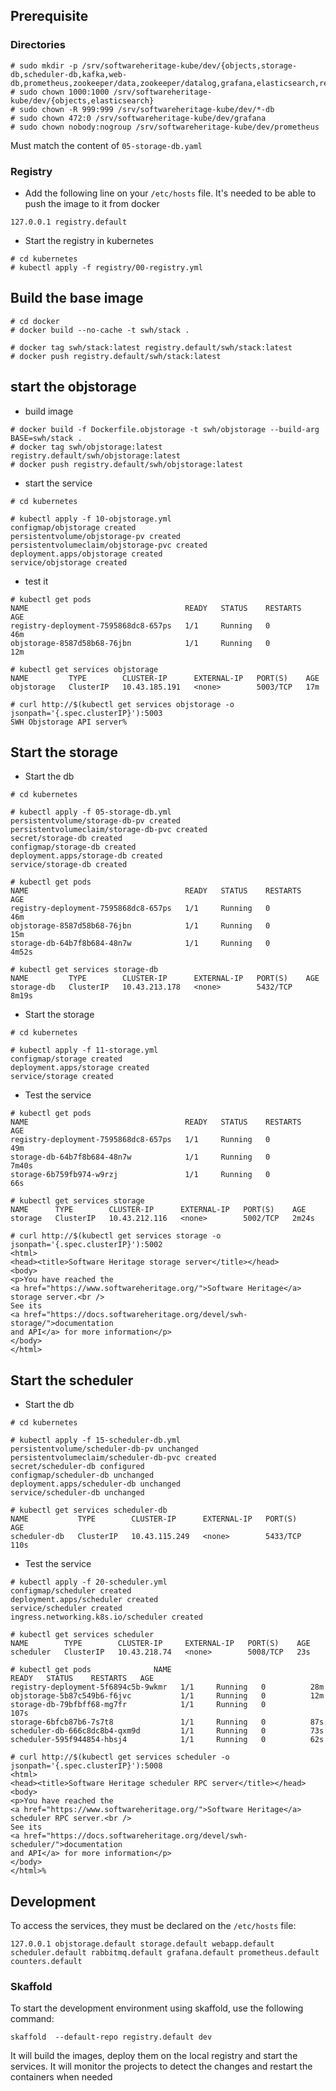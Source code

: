 ## Prerequisite

### Directories

```
# sudo mkdir -p /srv/softwareheritage-kube/dev/{objects,storage-db,scheduler-db,kafka,web-db,prometheus,zookeeper/data,zookeeper/datalog,grafana,elasticsearch,redis}
# sudo chown 1000:1000 /srv/softwareheritage-kube/dev/{objects,elasticsearch}
# sudo chown -R 999:999 /srv/softwareheritage-kube/dev/*-db
# sudo chown 472:0 /srv/softwareheritage-kube/dev/grafana
# sudo chown nobody:nogroup /srv/softwareheritage-kube/dev/prometheus
```

Must match the content of `05-storage-db.yaml`

### Registry

- Add the following line on your `/etc/hosts` file. It's needed to be able to
  push the image to it from docker
```
127.0.0.1 registry.default
```
- Start the registry in kubernetes
```
# cd kubernetes
# kubectl apply -f registry/00-registry.yml
```

## Build the base image

```
# cd docker
# docker build --no-cache -t swh/stack .

# docker tag swh/stack:latest registry.default/swh/stack:latest
# docker push registry.default/swh/stack:latest

```

## start the objstorage

- build image
```
# docker build -f Dockerfile.objstorage -t swh/objstorage --build-arg BASE=swh/stack .
# docker tag swh/objstorage:latest registry.default/swh/objstorage:latest
# docker push registry.default/swh/objstorage:latest
```

- start the service
```
# cd kubernetes

# kubectl apply -f 10-objstorage.yml
configmap/objstorage created
persistentvolume/objstorage-pv created
persistentvolumeclaim/objstorage-pvc created
deployment.apps/objstorage created
service/objstorage created
```
- test it
```
# kubectl get pods
NAME                                   READY   STATUS    RESTARTS   AGE
registry-deployment-7595868dc8-657ps   1/1     Running   0          46m
objstorage-8587d58b68-76jbn            1/1     Running   0          12m

# kubectl get services objstorage
NAME         TYPE        CLUSTER-IP      EXTERNAL-IP   PORT(S)    AGE
objstorage   ClusterIP   10.43.185.191   <none>        5003/TCP   17m

# curl http://$(kubectl get services objstorage -o jsonpath='{.spec.clusterIP}'):5003
SWH Objstorage API server%
```

## Start the storage

- Start the db
```
# cd kubernetes

# kubectl apply -f 05-storage-db.yml
persistentvolume/storage-db-pv created
persistentvolumeclaim/storage-db-pvc created
secret/storage-db created
configmap/storage-db created
deployment.apps/storage-db created
service/storage-db created

# kubectl get pods
NAME                                   READY   STATUS    RESTARTS   AGE
registry-deployment-7595868dc8-657ps   1/1     Running   0          46m
objstorage-8587d58b68-76jbn            1/1     Running   0          15m
storage-db-64b7f8b684-48n7w            1/1     Running   0          4m52s

# kubectl get services storage-db
NAME         TYPE        CLUSTER-IP      EXTERNAL-IP   PORT(S)    AGE
storage-db   ClusterIP   10.43.213.178   <none>        5432/TCP   8m19s
```
- Start the storage
```
# cd kubernetes

# kubectl apply -f 11-storage.yml
configmap/storage created
deployment.apps/storage created
service/storage created
```

- Test the service
```
# kubectl get pods
NAME                                   READY   STATUS    RESTARTS   AGE
registry-deployment-7595868dc8-657ps   1/1     Running   0          49m
storage-db-64b7f8b684-48n7w            1/1     Running   0          7m40s
storage-6b759fb974-w9rzj               1/1     Running   0          66s

# kubectl get services storage
NAME      TYPE        CLUSTER-IP      EXTERNAL-IP   PORT(S)    AGE
storage   ClusterIP   10.43.212.116   <none>        5002/TCP   2m24s

# curl http://$(kubectl get services storage -o jsonpath='{.spec.clusterIP}'):5002
<html>
<head><title>Software Heritage storage server</title></head>
<body>
<p>You have reached the
<a href="https://www.softwareheritage.org/">Software Heritage</a>
storage server.<br />
See its
<a href="https://docs.softwareheritage.org/devel/swh-storage/">documentation
and API</a> for more information</p>
</body>
</html>
```

## Start the scheduler

- Start the db

```
# cd kubernetes

# kubectl apply -f 15-scheduler-db.yml
persistentvolume/scheduler-db-pv unchanged
persistentvolumeclaim/scheduler-db-pvc created
secret/scheduler-db configured
configmap/scheduler-db unchanged
deployment.apps/scheduler-db unchanged
service/scheduler-db unchanged

# kubectl get services scheduler-db
NAME           TYPE        CLUSTER-IP      EXTERNAL-IP   PORT(S)    AGE
scheduler-db   ClusterIP   10.43.115.249   <none>        5433/TCP   110s
```

- Test the service

```
# kubectl apply -f 20-scheduler.yml
configmap/scheduler created
deployment.apps/scheduler created
service/scheduler created
ingress.networking.k8s.io/scheduler created

# kubectl get services scheduler
NAME        TYPE        CLUSTER-IP     EXTERNAL-IP   PORT(S)    AGE
scheduler   ClusterIP   10.43.218.74   <none>        5008/TCP   23s

# kubectl get pods              NAME                                  READY   STATUS    RESTARTS   AGE
registry-deployment-5f6894c5b-9wkmr   1/1     Running   0          28m
objstorage-5b87c549b6-f6jvc           1/1     Running   0          12m
storage-db-79bfbff68-mg7fr            1/1     Running   0          107s
storage-6bfcb87b6-7s7t8               1/1     Running   0          87s
scheduler-db-666c8dc8b4-qxm9d         1/1     Running   0          73s
scheduler-595f944854-hbsj4            1/1     Running   0          62s

# curl http://$(kubectl get services scheduler -o jsonpath='{.spec.clusterIP}'):5008
<html>
<head><title>Software Heritage scheduler RPC server</title></head>
<body>
<p>You have reached the
<a href="https://www.softwareheritage.org/">Software Heritage</a>
scheduler RPC server.<br />
See its
<a href="https://docs.softwareheritage.org/devel/swh-scheduler/">documentation
and API</a> for more information</p>
</body>
</html>%
```

## Development

To access the services, they must be declared on the `/etc/hosts` file:
```
127.0.0.1 objstorage.default storage.default webapp.default scheduler.default rabbitmq.default grafana.default prometheus.default counters.default
```

### Skaffold

To start the development environment using skaffold, use the following command:

```
skaffold  --default-repo registry.default dev
```

It will build the images, deploy them on the local registry and start the services.
It will monitor the projects to detect the changes and restart the containers when needed
